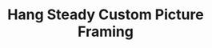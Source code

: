---
title: "Hang Steady Custom Picture Framing"
url: /los-angeles/hang-steady-custom-picture-framing/
shop: Rahmen
---